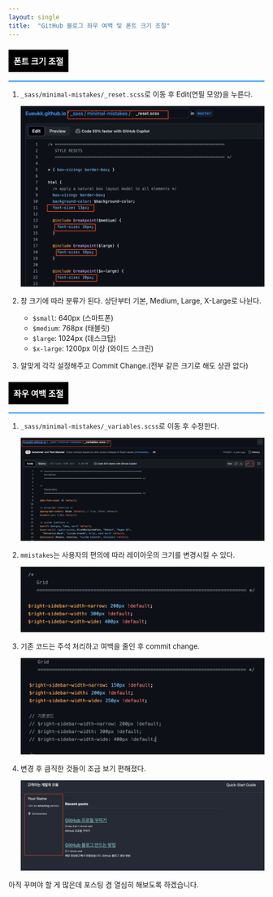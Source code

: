 ```yaml
---
layout: single
title:  "GitHub 블로그 좌우 여백 및 폰트 크기 조절"
---
```


<style>
.custom-heading {
  background-color: black;
  color: white;
  padding: 10px;
  display: inline-block;
}

.full-width-underline {
  width: 100%;
  height: 2px;
  background-color: #1E90FF; /* Dodger Blue */
  margin-top: 10px; /* 제목과 밑줄 사이의 간격 */
}
</style>

### <span class="custom-heading">폰트 크기 조절</span>
<div class="full-width-underline"></div>

1. `_sass/minimal-mistakes/_reset.scss`로 이동 후 Edit(연필 모양)을 누른다.

    ![Untitled](https://github.com/Eueukk/Eueukk.github.io/raw/master/_posts/2024-07-14-GitHubBlog%20Sidebar%26%20fontSize%20edit%20Img/Untitled.png)

2. 창 크기에 따라 분류가 된다. 상단부터 기본, Medium, Large, X-Large로 나뉜다.
    - `$small`: 640px (스마트폰)
    - `$medium`: 768px (태블릿)
    - `$large`: 1024px (데스크탑)
    - `$x-large`: 1200px 이상 (와이드 스크린)
3. 알맞게 각각 설정해주고 Commit Change.(전부 같은 크기로 해도 상관 없다)

### <span class="custom-heading">좌우 여백 조절</span>
<div class="full-width-underline"></div>

1. `_sass/minimal-mistakes/_variables.scss`로 이동 후 수정한다.

    ![Untitled](https://github.com/Eueukk/Eueukk.github.io/raw/master/_posts/2024-07-14-GitHubBlog%20Sidebar%26%20fontSize%20edit%20Img/Untitled%201.png)

2. `mmistakes`는 사용자의 편의에 따라 레이아웃의 크기를 변경시킬 수 있다.

    ![Untitled](https://github.com/Eueukk/Eueukk.github.io/raw/master/_posts/2024-07-14-GitHubBlog%20Sidebar%26%20fontSize%20edit%20Img/Untitled%202.png)

3. 기존 코드는 주석 처리하고 여백을 줄인 후 commit change.

    ![Untitled](https://github.com/Eueukk/Eueukk.github.io/raw/master/_posts/2024-07-14-GitHubBlog%20Sidebar%26%20fontSize%20edit%20Img/Untitled%203.png)

4. 변경 후 큼직한 것들이 조금 보기 편해졌다.

    ![Untitled](https://github.com/Eueukk/Eueukk.github.io/raw/master/_posts/2024-07-14-GitHubBlog%20Sidebar%26%20fontSize%20edit%20Img/Untitled%204.png)

아직 꾸며야 할 게 많은데 포스팅 겸 열심히 해보도록 하겠습니다.
